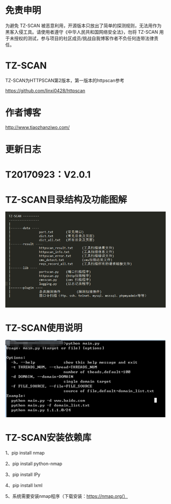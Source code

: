 # 免责申明

为避免 TZ-SCAN 被恶意利用，开源版本只放出了简单的探测规则，无法用作为黑客入侵工具。请使用者遵守《中华人民共和国网络安全法》，勿将 TZ-SCAN 用于未授权的测试，参与项目的社区成员/挑战自我博客作者不负任何连带法律责任。

# TZ-SCAN

TZ-SCAN为HTTPSCAN第2版本，第一版本的httpscan参考

https://github.com/linxi0428/httpscan

# 作者博客

http://www.tiaozhanziwo.com/

# 更新日志

# <b>T20170923：V2.0.1</b>

# TZ-SCAN目录结构及功能图解

![image](screenshots/example.png)

# TZ-SCAN使用说明

![image](screenshots/use.png)

# TZ-SCAN安装依赖库

1、pip install nmap

2、pip install python-nmap

3、pip install IPy

4、pip install lxml

5、系统需要安装nmap程序（下载安装：https://nmap.org/）


